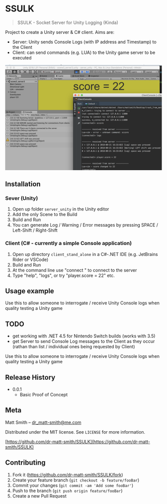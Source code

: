 # SSULK
> SSULK - Socket Server for Unity Logging (Kinda)


Project to create a Unity server & C# client. Aims are:

- Server: Unity sends Console Logs (with IP address and Timestamp) to the Client
- Client: can send commands (e.g. LUA) to the Unity game server to be executed

![SSULK screenshot](header.png)

## Installation

### Sever (Unity)

1. Open up folder `server_unity` in the Unity editor
1. Add the only Scene to the Build
1. Build and Run
1. You can generate Log / Warning / Error messages by pressing SPACE / Left-Shift / Right-Shift 

### Client (C# - currently a simple Console application)

1. Open up directory `client_stand_alone` in a C#-.NET IDE (e.g. JetBrains Rider or VSCode)
1. Build and Run
1. At the command line use "connect <ip> <port>" to connect to the server
1. Type "help", "logs", or try "player.score = 22" etc.


## Usage example

Use this to allow someone to interrogate / receive Unity Console logs when quality testing a Unity game

## TODO

- get working with .NET 4.5 for Nintendo Switch builds (works with 3.5)
- get Server to send Console Log messages to the Client as they occur (rathan than list / individual ones being requested by Client)


Use this to allow someone to interrogate / receive Unity Console logs when quality testing a Unity game

## Release History

* 0.0.1
    * Basic Proof of Concept

## Meta

Matt Smith – dr_matt-smith@me.com

Distributed under the MIT license. See ``LICENSE`` for more information.

[https://github.com/dr-matt-smith/SSULK](https://github.com/dr-matt-smith/SSULK)

## Contributing

1. Fork it (<https://github.com/dr-matt-smith/SSULK/fork>)
2. Create your feature branch (`git checkout -b feature/fooBar`)
3. Commit your changes (`git commit -am 'Add some fooBar'`)
4. Push to the branch (`git push origin feature/fooBar`)
5. Create a new Pull Request

